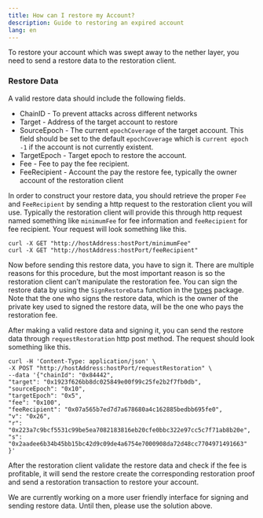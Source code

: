 ```yaml
---
title: How can I restore my Account?
description: Guide to restoring an expired account
lang: en
---
```


To restore your account which was swept away to the nether layer, you need to send a restore data to the restoration client. 

### Restore Data

A valid restore data should include the following fields.

- ChainID - To prevent attacks across different networks
- Target - Address of the target account to restore
- SourceEpoch - The current `epochCoverage` of the target account. This field should be set to the default `epochCoverage` which is `current epoch -1` if the account is not currently existent.
- TargetEpoch - Target epoch to restore the account.
- Fee - Fee to pay the fee recipient.
- FeeRecipient - Account the pay the restore fee, typically the owner account of the restoration client

In order to construct your restore data, you should retrieve the proper `Fee` and `FeeRecipient` by sending a http request to the restoration client you will use. Typically the restoration client will provide this through http request named something like `minimumFee` for fee information and `feeRecipient` for fee recipient. Your request will look something like this.
```
curl -X GET "http://hostAddress:hostPort/minimumFee"
curl -X GET "http://hostAddress:hostPort/feeRecipient"
```

Now before sending this restore data, you have to sign it. There are multiple reasons for this procedure, but the most important reason is so the restoration client can’t manipulate the restoration fee. You can sign the restore data by using the `SignRestoreData` function in the [types](https://pkg.go.dev/github.com/ethereum/go-ethereum/core/types) package. Note that the one who signs the restore data, which is the owner of the private key used to signed the restore data, will be the one who pays the restoration fee.

After making a valid restore data and signing it, you can send the restore data through `requestRestoration` http post method. The request should look something like this.

```
curl -H 'Content-Type: application/json' \
-X POST "http://hostAddress:hostPort/requestRestoration" \
--data '{"chainId": "0x84442", 
"target": "0x1923f626bb8dc025849e00f99c25fe2b2f7fb0db", 
"sourceEpoch": "0x10",
"targetEpoch": "0x5",
"fee": "0x100",
"feeRecipient": "0x07a565b7ed7d7a678680a4c162885bedbb695fe0",
"v": "0x26",
"r": "0x223a7c9bcf5531c99be5ea7082183816eb20cfe0bbc322e97cc5c7f71ab8b20e",
"s": "0x2aadee6b34b45bb15bc42d9c09de4a6754e7000908da72d48cc7704971491663"
}'
```
After the restoration client validate the restore data and check if the fee is profitable, it will send the restore create the corresponding restoration proof and send a restoration transaction to restore your account.

We are currently working on a more user friendly interface for signing and sending restore data. Until then, please use the solution above.

